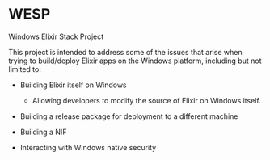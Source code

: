 # WESP
Windows Elixir Stack Project

This project is intended to address some of the issues that arise when trying to build/deploy Elixir apps on the Windows platform, including but not limited to:

* Building Elixir itself on Windows
  * Allowing developers to modify the source of Elixir on Windows itself.

* Building a release package for deployment to a different machine

* Building a NIF 

* Interacting with Windows native security

